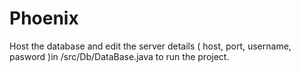 # Phoenix
Host the database and edit the server details ( host, port, username, pasword )in /src/Db/DataBase.java to run the project.
